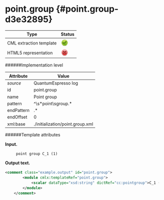# point.group {#point.group-d3e32895}


| Type                                                                                                                                                | Status                                                                                                                                              |
|----|----|
| CML extraction template                                                                                                                             | ![](/imgs/Total.png)                                                                                                                                |
| HTML5 representation                                                                                                                                | ![](/imgs/None.png)                                                                                                                                 |

######Implementation level

| Attribute                                                                                                                                           | Value                                                                                                                                               |
|----|----|
| *source*                                                                                                                                            | QuantumEspresso log                                                                                                                                 |
| id                                                                                                                                                  | point.group                                                                                                                                         |
| name                                                                                                                                                | Point group                                                                                                                                         |
| pattern                                                                                                                                             | \^\\s\*point\\sgroup.\*                                                                                                                             |
| endPattern                                                                                                                                          | .\*                                                                                                                                                 |
| endOffset                                                                                                                                           | 0                                                                                                                                                   |
| xml:base                                                                                                                                            | ./initialization/point.group.xml                                                                                                                    |

######Template attributes

**Input.**

         point group C_1 (1)    
        

**Output text.**

```xml
<comment class="example.output" id="point.group">
        <module cmlx:templateRef="point.group">
            <scalar dataType="xsd:string" dictRef="cc:pointgroup">C_1 (1)</scalar>
        </module>
    </comment>
```
